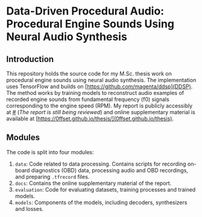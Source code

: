 # Data-Driven Procedural Audio: Procedural Engine Sounds Using Neural Audio Synthesis

## Introduction

This repository holds the source code for my M.Sc. thesis work on procedural engine sounds using neural audio synthesis. The implementation uses TensorFlow and builds on [https://github.com/magenta/ddsp](DDSP). The method works by training models to reconstruct audio examples of recorded engine sounds from fundamental frequency (f0) signals corresponding to the engine speed (RPM). My report is publicly accessibly at [#](DiVA) (*The report is still being reviewed*) and online supplementary material is available at [https://0ffset.github.io/thesis/](0ffset.github.io/thesis).

## Modules

The code is split into four modules:

1. `data`: Code related to data processing. Contains scripts for recording on-board diagnostics (OBD) data, processing audio and OBD recordings, and preparing `.tfrecord` files.
1. `docs`: Contains the online supplementary material of the report.
1. `evaluation`: Code for evaluating datasets, training processes and trained models.
1. `models`: Components of the models, including decoders, synthesizers and losses.
